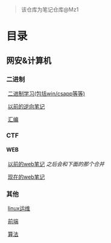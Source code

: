 > 该仓库为笔记仓库@Mz1

# 目录

## 网安&计算机

### 二进制

​    [二进制学习(包括win/csapp等等)](bin.md)

​    [以前的逆向笔记](逆向.txt)

​    [汇编](汇编.txt)

### CTF

#### WEB

​    [以前的web笔记](web_ctf.txt) *之后会和下面的那个合并*

​    [现在的web笔记](CTF_WEB.md)

### 其他

​    [linux运维](linux运维.md)

​    [前端](前端.txt)

​    [算法](算法.md)

